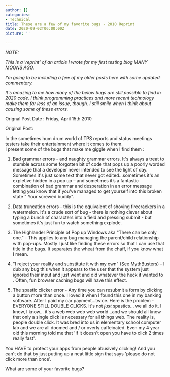 ```yaml
---
author: []
categories:
- Technical
title: These are a few of my favorite bugs - 2010 Reprint
date: 2020-09-02T06:00:00Z
picture: ''

---
```

_NOTE:_

_This is a 'reprint' of an article I wrote for my first testing blog MANY MOONS AGO._

_I'm going to be including a few of my older posts here with some updated commentary._

_It's amazing to me how many of the below bugs are still possible to find in 2020 code.  I think programming practices and more recent technology make them far less of an issue, though.  I still smile when I think about causing some of these errors._

Orignal Post Date :  Friday,  April 15th 2010

Original Post:

In the sometimes hum drum world of TPS reports and status meetings testers take their entertainment where it comes to them.   
I present some of the bugs that make me giggle when I find them :  
  
1) Bad grammar errors - and naughty grammar errors. It's always a treat to stumble across some forgotten bit of code that pops up a poorly worded message that a developer never intended to see the light of day. Sometimes it's just some text that never got edited...sometimes it's an expletive hidden in a pop up – and sometimes it’s a fantastic combination of bad grammar and desperation in an error message letting you know that if you've managed to get yourself into this broken state " Your screwed buddy".  
  
2) Data truncation errors - this is the equivalent of shoving firecrackers in a watermelon. It's a crude sort of bug - there is nothing clever about typing a bunch of characters into a field and pressing submit - but sometimes it's just fun to watch something explode.  
  
3) The Highlander Principle of Pop up Windows aka "There can be only one." - This applies to any bug managing the parent/child relationship with pop-ups. Mostly I just like finding these errors so that I can use that title in the bugs. It separates the wheat from the chaff, if you know what I mean.  
  
  
4) "I reject your reality and substitute it with my own" (See MythBusters) - I dub any bug this when it appears to the user that the system just ignored their input and just went and did whatever the heck it wanted to . Often, fun browser caching bugs will have this effect.   
  
  
5) The spastic clicker error - Any time you can resubmit a form by clicking a button more than once. I loved it when I found this one in my banking software. After I paid my car payment...twice. Here is the problem - EVERYONE STILL DOUBLE CLICKS. It's not *just* spastics... we all do it. I know, I know... it's a web web web web world...and we should all know that only a single click is necessary for all things web. The reality is, people double click. It was bred into us in elementary school computer lab and we are all doomed and / or overly caffeinated. Even my 4 year old this morning told me that 'If it doesn't open you have to click 2 times really fast'.  
  
You HAVE to protect your apps from people abusively clicking! And you can't do that by just putting up a neat little sign that says 'please do not click more than once'.  
  
  
  
What are some of your favorite bugs?